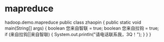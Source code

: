 # mapreduce
hadoop.demo.mapreduce
public class zhaopin { public static void main(String[] args) { boolean 您来自智联 = true; boolean 您来自拉钩 = true; if (来自拉钩||来自智联) { System.out.println("请电话联系我，3Q！"); } } }
